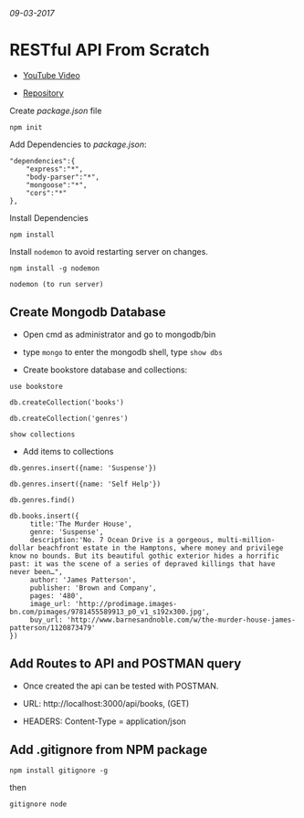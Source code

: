 *09-03-2017*

# RESTful API From Scratch

* [YouTube Video](https://youtu.be/eB9Fq9I5ocs)

* [Repository](https://github.com/bradtraversy/bookstore)

Create *package.json* file

```
npm init
```
Add Dependencies to *package.json*:

```
"dependencies":{
    "express":"*",
    "body-parser":"*",
    "mongoose":"*",
    "cors":"*"   
},
```

Install Dependencies

```
npm install
```

Install ```nodemon``` to avoid restarting server on changes.

```
npm install -g nodemon

nodemon (to run server)
```
## Create Mongodb Database

* Open cmd as administrator and go to mongodb/bin

* type ```mongo``` to enter the mongodb shell, type ```show dbs```

* Create bookstore database and collections:

```
use bookstore

db.createCollection('books')

db.createCollection('genres')

show collections
```
* Add items to collections
```
db.genres.insert({name: 'Suspense'})

db.genres.insert({name: 'Self Help'})

db.genres.find()

db.books.insert({
     title:'The Murder House',
     genre: 'Suspense', 
     description:'No. 7 Ocean Drive is a gorgeous, multi-million-dollar beachfront estate in the Hamptons, where money and privilege know no bounds. But its beautiful gothic exterior hides a horrific past: it was the scene of a series of depraved killings that have never been…",
     author: 'James Patterson',
     publisher: 'Brown and Company',
     pages: '480',
     image_url: 'http://prodimage.images-bn.com/pimages/9781455589913_p0_v1_s192x300.jpg',
     buy_url: 'http://www.barnesandnoble.com/w/the-murder-house-james-patterson/1120873479'
})
```

## Add Routes to API and POSTMAN query

* Once created the api can be tested with POSTMAN.

* URL: http://localhost:3000/api/books, (GET)

* HEADERS: Content-Type = application/json

## Add .gitignore from NPM package

```
npm install gitignore -g
```
then
```
gitignore node
```



